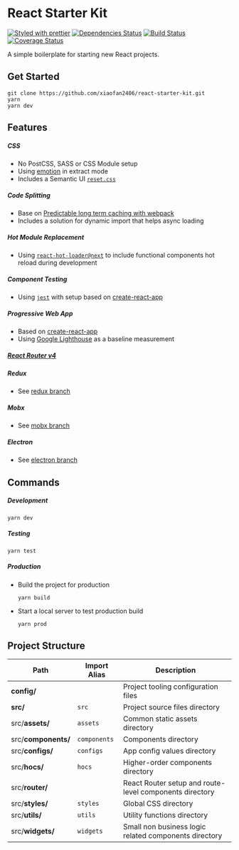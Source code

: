 # React Starter Kit
[![Styled with prettier][prettier-badge]][prettier] [![Dependencies Status][dependencies-badge]][dependencies] [![Build Status][build-badge]][build] [![Coverage Status][coverage-badge]][coverage]

[prettier-badge]: https://img.shields.io/badge/styled_with-prettier-ff69b4.svg?style=flat-square
[prettier]: https://github.com/prettier/prettier
[dependencies-badge]: https://img.shields.io/david/xiaofan2406/react-starter-kit.svg?style=flat-square
[dependencies]: https://david-dm.org/xiaofan2406/react-starter-kit
[build-badge]: https://img.shields.io/travis/xiaofan2406/react-starter-kit.svg?style=flat-square
[build]: https://travis-ci.org/xiaofan2406/react-starter-kit
[coverage-badge]: https://img.shields.io/codecov/c/github/xiaofan2406/react-starter-kit.svg?style=flat-square
[coverage]: https://codecov.io/gh/xiaofan2406/react-starter-kit

A simple boilerplate for starting new React projects.


## Get Started
```
git clone https://github.com/xiaofan2406/react-starter-kit.git
yarn
yarn dev
```


## Features

##### CSS
  - No PostCSS, SASS or CSS Module setup
  - Using [emotion](https://github.com/tkh44/emotion) in extract mode
  - Includes a Semantic UI [`reset.css`](https://github.com/Semantic-Org/Semantic-UI/blob/master/dist/components/reset.css)

##### Code Splitting
  - Base on [Predictable long term caching with webpack](https://medium.com/webpack/predictable-long-term-caching-with-webpack-d3eee1d3fa31)
  - Includes a solution for dynamic import that helps async loading

##### Hot Module Replacement
  - Using [`react-hot-loader@next`](https://github.com/gaearon/react-hot-loader/tree/next) to include functional components hot reload during development

##### Component Testing
  - Using [`jest`](https://facebook.github.io/jest) with setup based on [create-react-app](https://github.com/facebookincubator/create-react-app)

##### Progressive Web App
  - Based on [create-react-app](https://github.com/facebookincubator/create-react-app/blob/master/packages/react-scripts/template/README.md#making-a-progressive-web-app)
  - Using [Google Lighthouse](https://developers.google.com/web/tools/lighthouse) as a baseline measurement

##### [React Router v4](https://reacttraining.com/react-router)

##### Redux
  - See [redux branch](https://github.com/xiaofan2406/react-starter-kit/tree/redux)

##### Mobx
  - See [mobx branch](https://github.com/xiaofan2406/react-starter-kit/tree/mobx)

##### Electron
  - See [electron branch](https://github.com/xiaofan2406/react-starter-kit/tree/electron)


## Commands

##### Development
```
yarn dev
```

##### Testing
```
yarn test
```

##### Production
- Build the project for production
  ```
  yarn build
  ```
- Start a local server to test production build
  ```
  yarn prod
  ```


## Project Structure
Path                | Import Alias | Description
------------------- | ------------ | -------------------------------------------------------
**config/**         |              | Project tooling configuration files
**src/**            | `src`        | Project source files directory
src/**assets/**     | `assets`     | Common static assets directory
src/**components/** | `components` | Components directory
src/**configs/**    | `configs`    | App config values directory
src/**hocs/**       | `hocs`       | Higher-order components directory
src/**router/**     |              | React Router setup and route-level components directory
src/**styles/**     | `styles`     | Global CSS directory
src/**utils/**      | `utils`      | Utility functions directory
src/**widgets/**    | `widgets`    | Small non business logic related components directory
